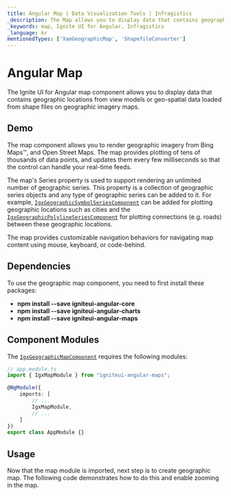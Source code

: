 ```yaml
---
title: Angular Map | Data Visualization Tools | Infragistics
_description: The Map allows you to display data that contains geographic locations from view models or geo-spatial data loaded from shape files on geographic imagery maps.View the demo, dependencies, usage and toolbar for more information.
_keywords: map, Ignite UI for Angular, Infragistics
_language: kr
mentionedTypes: ['XamGeographicMap', 'ShapefileConverter']
---
```


# Angular Map

The Ignite UI for Angular map component allows you to display data that contains geographic locations from view models or geo-spatial data loaded from shape files on geographic imagery maps.

## Demo

<code-view style="height: 400px" alt="Angular geo map overview"
           data-demos-base-url="{environment:dvDemosBaseUrl}"
                    iframe-src="{environment:dvDemosBaseUrl}/maps/geo-map/overview"
                                                 github-src="maps/geo-map/overview">
</code-view>


<div class="divider--half"></div>

The map component allows you to render geographic imagery from Bing Maps™, and Open Street Maps. The map provides plotting of tens of thousands of data points, and updates them every few milliseconds so that the control can handle your real-time feeds.

The map's Series property is used to support rendering an unlimited number of geographic series. This property is a collection of geographic series objects and any type of geographic series can be added to it. For example, [`IgxGeographicSymbolSeriesComponent`]({environment:dvApiBaseUrl}/products/ignite-ui-angular/api/docs/typescript/latest/classes/igxgeographicsymbolseriescomponent.html) can be added for plotting geographic locations such as cities and the [`IgxGeographicPolylineSeriesComponent`]({environment:dvApiBaseUrl}/products/ignite-ui-angular/api/docs/typescript/latest/classes/igxgeographicpolylineseriescomponent.html) for plotting connections (e.g. roads) between these geographic locations.

The map provides customizable navigation behaviors for navigating map content using mouse, keyboard, or code-behind.

<!-- Angular, React, WebComponents -->

## Dependencies

To use the geographic map component, you need to first install these packages:

*   **npm install --save igniteui-angular-core**
*   **npm install --save igniteui-angular-charts**
*   **npm install --save igniteui-angular-maps**

<!-- end: Angular, React, WebComponents -->

## Component Modules

The [`IgxGeographicMapComponent`]({environment:dvApiBaseUrl}/products/ignite-ui-angular/api/docs/typescript/latest/classes/igxgeographicmapcomponent.html) requires the following modules:

```ts
// app.module.ts
import { IgxMapModule } from "igniteui-angular-maps";

@NgModule({
    imports: [
        // ...
        IgxMapModule,
        // ...
    ]
})
export class AppModule {}
```

<div class="divider--half"></div>

## Usage

Now that the map module is imported, next step is to create geographic map. The following code demonstrates how to do this and enable zooming in the map.
